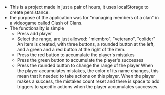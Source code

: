 - This is a project made in just a pair of hours, it uses localStorage to create persistance.
- the purpose of the application was for "managing members of a clan" in a videogame called Clash of Clans. 
- The functionality is simple
    - Press add player
    - Select the range, are just allowed: "miembro", "veterano", "colider"
    An Item is created, with three buttons, a rounded button at the left, and a green and a red button at the right of the item.
    - Press the red button to accumulate the player's mistakes
    - Press the green button to accumulate the player's successes
    - Press the rounded button to change the range of the player
    When the player accumulates mistakes, the color of its name changes, this mean that it needed to take actions on this player.
    When the player makes a success, the mistakes count reset and there is space to add triggers to specific actions when the player accumulates successes.